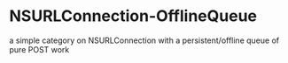 NSURLConnection-OfflineQueue
============================

a simple category on NSURLConnection with a persistent/offline queue of pure POST work
